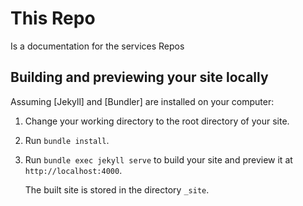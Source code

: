# This Repo

Is a documentation for the services Repos

## Building and previewing your site locally

Assuming [Jekyll] and [Bundler] are installed on your computer:

1.  Change your working directory to the root directory of your site.

2.  Run `bundle install`.

3.  Run `bundle exec jekyll serve` to build your site and preview it at `http://localhost:4000`.

    The built site is stored in the directory `_site`.
